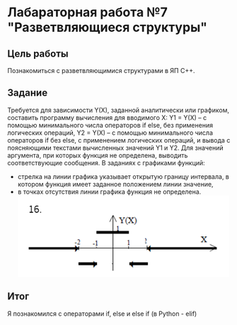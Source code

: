 # Лабараторная работа №7 "Разветвляющиеся структуры"

## Цель работы
Познакомиться с разветвляющимися структурами в ЯП C++.

## Задание
Требуется для зависимости Y(X), заданной аналитически или графиком, 
составить программу вычисления для вводимого X: 
Y1 = Y(X) – с помощью минимального числа операторов if else, без 
применения логических операций, 
Y2 = Y(X) – с помощью минимального числа операторов if без else, с 
применением логических операций, 
и вывода с поясняющими текстами вычисленных значений Y1 и Y2. 
Для значений аргумента, при которых функция не определена, выводить 
соответствующие сообщения. 
В заданиях с графиками функций:
- стрелка на линии графика указывает открытую границу интервала, в 
котором функция имеет заданное положением линии значение, 
- в точках отсутствия линии графика функция не определена. 
![Alt text](image-1.png)

## Итог
Я познакомился с операторами if, else и else if (в Python - elif) 
